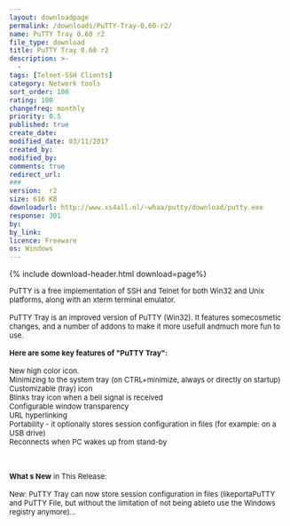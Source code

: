 ```yaml
---
layout: downloadpage
permalink: /downloads/PuTTY-Tray-0,60-r2/
name: PuTTY Tray 0.60 r2
file_type: download
title: PuTTY Tray 0.60 r2
description: >-
  -
tags: [Telnet-SSH Clients]
category: Network tools
sort_order: 100
rating: 100
changefreq: monthly
priority: 0.5
published: true
create_date: 
modified_date: 03/11/2017
created_by: 
modified_by: 
comments: true
redirect_url: 
### 
version:  r2
size: 616 KB
downloadurl: http://www.xs4all.nl/~whaa/putty/download/putty.exe
response: 301
by: 
by_link: 
licence: Freeware
os: Windows
---
```


{% include download-header.html download=page%}

<p style="fix-download-text !important">
<p><font size="2"><p>PuTTY is a free implementation of SSH and Telnet for both Win32 and Unix platforms, along with an xterm terminal emulator. <br />
<br />
PuTTY Tray is an improved version of PuTTY (Win32). It features somecosmetic changes, and a number of addons to make it more usefull andmuch more fun to use. <br />
<br />
<span><strong>Here are some key features of "PuTTY Tray":</strong></span><br />
<br />
New high color icon. <br />
Minimizing to the system tray (on CTRL+minimize, always or directly on startup) <br />
Customizable (tray) icon <br />
Blinks tray icon when a bell signal is received <br />
Configurable window transparency <br />
URL hyperlinking <br />
Portability - it optionally stores session configuration in files (for example: on a USB drive) <br />
Reconnects when PC wakes up from stand-by <br />
</p>
<div class="celltext_big"><br />
<br />
<strong>What s New</strong> in This Release:<br />
<br />
New: PuTTY Tray can now store session configuration in files (likeportaPuTTY and PuTTY File, but without the limitation of not being ableto use the Windows registry anymore)...</div></p></p>

